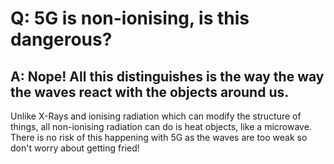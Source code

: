 # Q: 5G is non-ionising, is this dangerous?
## A: Nope! All this distinguishes is the way the way the waves react with the objects around us.
Unlike X-Rays and ionising radiation which can modify the structure of things, all non-ionising radiation can do is heat objects, like a microwave. There is no risk of this happening with 5G as the waves are too weak so don't worry about getting fried!
